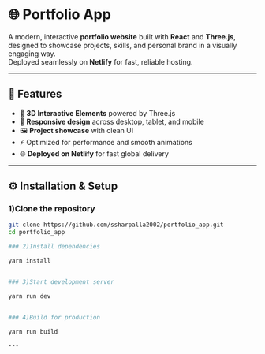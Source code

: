 # 🌐 Portfolio App

A modern, interactive **portfolio website** built with **React** and **Three.js**, designed to showcase projects, skills, and personal brand in a visually engaging way.  
Deployed seamlessly on **Netlify** for fast, reliable hosting.  

---

## 🚀 Features

- 🎨 **3D Interactive Elements** powered by Three.js  
- 📱 **Responsive design** across desktop, tablet, and mobile  
- 🖼️ **Project showcase** with clean UI  
- ⚡ Optimized for performance and smooth animations  
- 🌐 **Deployed on Netlify** for fast global delivery

---
## ⚙️ Installation & Setup

### 1)Clone the repository

   ```bash
   git clone https://github.com/ssharpalla2002/portfolio_app.git
   cd portfolio_app

### 2)Install dependencies

yarn install


### 3)Start development server

yarn run dev


### 4)Build for production

yarn run build

---
